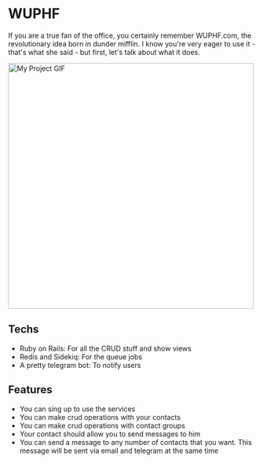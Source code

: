 # WUPHF

If you are a true fan of the office, you certainly remember WUPHF.com, the revolutionary idea born in dunder mifflin. I know you're very eager to use it - that's what she said - but first, let's talk about what it does.

<img src="http://www.reactiongifs.com/r/wait-for-it.gif" alt="My Project GIF" width="500">

## Techs

* Ruby on Rails: For all the CRUD stuff and show views
* Redis and Sidekiq: For the queue jobs
* A pretty telegram bot: To notify users

## Features

* You can sing up to use the services
* You can make crud operations with your contacts
* You can make crud operations with contact groups
* Your contact should allow you to send messages to him
* You can send a message to any number of contacts that you want. This message will be sent via email and telegram at the same time     